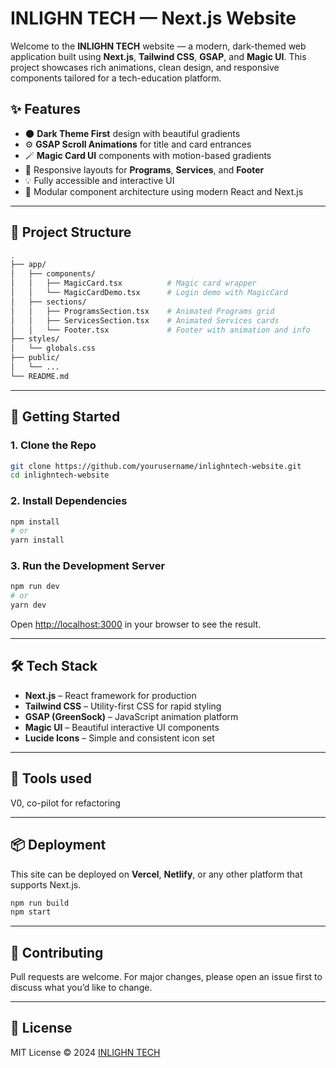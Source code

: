 
# INLIGHN TECH — Next.js Website

Welcome to the **INLIGHN TECH** website — a modern, dark-themed web application built using **Next.js**, **Tailwind CSS**, **GSAP**, and **Magic UI**. This project showcases rich animations, clean design, and responsive components tailored for a tech-education platform.


<!-- dskjvbdf -->

## ✨ Features

- 🌑 **Dark Theme First** design with beautiful gradients
- ⚙️ **GSAP Scroll Animations** for title and card entrances
- 🪄 **Magic Card UI** components with motion-based gradients
- 🎯 Responsive layouts for **Programs**, **Services**, and **Footer**
- 💡 Fully accessible and interactive UI
- 🧩 Modular component architecture using modern React and Next.js

---

## 📁 Project Structure

```bash
.
├── app/
│   ├── components/
│   │   ├── MagicCard.tsx          # Magic card wrapper
│   │   └── MagicCardDemo.tsx      # Login demo with MagicCard
│   ├── sections/
│   │   ├── ProgramsSection.tsx    # Animated Programs grid
│   │   ├── ServicesSection.tsx    # Animated Services cards
│   │   └── Footer.tsx             # Footer with animation and info
├── styles/
│   └── globals.css
├── public/
│   └── ...
└── README.md
```

---

## 🚀 Getting Started

### 1. Clone the Repo

```bash
git clone https://github.com/yourusername/inlighntech-website.git
cd inlighntech-website
```

### 2. Install Dependencies

```bash
npm install
# or
yarn install
```

### 3. Run the Development Server

```bash
npm run dev
# or
yarn dev
```

Open [http://localhost:3000](http://localhost:3000) in your browser to see the result.

---

## 🛠️ Tech Stack

- **Next.js** – React framework for production
- **Tailwind CSS** – Utility-first CSS for rapid styling
- **GSAP (GreenSock)** – JavaScript animation platform
- **Magic UI** – Beautiful interactive UI components
- **Lucide Icons** – Simple and consistent icon set

---

## 📸 Tools used

V0, co-pilot for refactoring

---

## 📦 Deployment

This site can be deployed on **Vercel**, **Netlify**, or any other platform that supports Next.js.

```bash
npm run build
npm start
```

---

## 🤝 Contributing

Pull requests are welcome. For major changes, please open an issue first to discuss what you’d like to change.

---

## 📜 License

MIT License © 2024 [INLIGHN TECH](https://www.inlighntech.com/)
